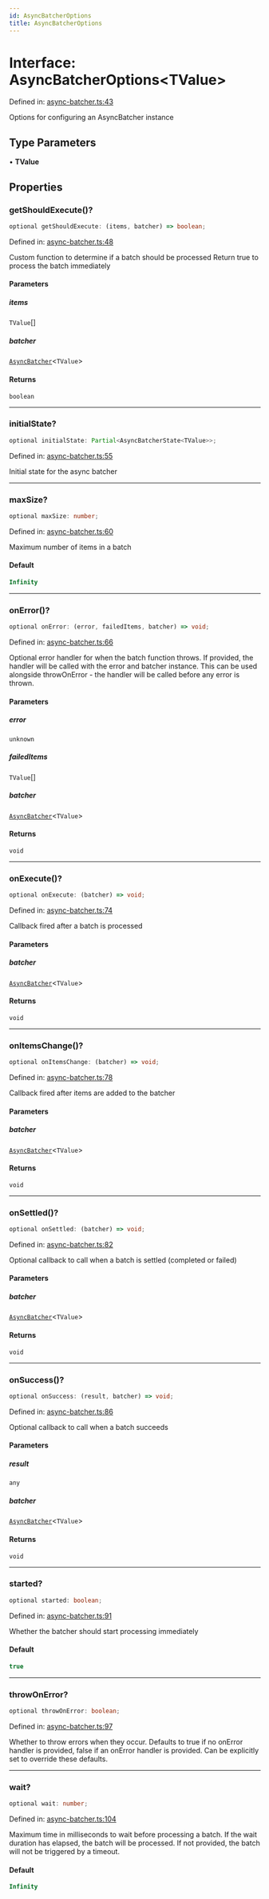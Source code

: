 ```yaml
---
id: AsyncBatcherOptions
title: AsyncBatcherOptions
---
```


<!-- DO NOT EDIT: this page is autogenerated from the type comments -->

# Interface: AsyncBatcherOptions\<TValue\>

Defined in: [async-batcher.ts:43](https://github.com/TanStack/pacer/blob/main/packages/pacer/src/async-batcher.ts#L43)

Options for configuring an AsyncBatcher instance

## Type Parameters

• **TValue**

## Properties

### getShouldExecute()?

```ts
optional getShouldExecute: (items, batcher) => boolean;
```

Defined in: [async-batcher.ts:48](https://github.com/TanStack/pacer/blob/main/packages/pacer/src/async-batcher.ts#L48)

Custom function to determine if a batch should be processed
Return true to process the batch immediately

#### Parameters

##### items

`TValue`[]

##### batcher

[`AsyncBatcher`](../../classes/asyncbatcher.md)\<`TValue`\>

#### Returns

`boolean`

***

### initialState?

```ts
optional initialState: Partial<AsyncBatcherState<TValue>>;
```

Defined in: [async-batcher.ts:55](https://github.com/TanStack/pacer/blob/main/packages/pacer/src/async-batcher.ts#L55)

Initial state for the async batcher

***

### maxSize?

```ts
optional maxSize: number;
```

Defined in: [async-batcher.ts:60](https://github.com/TanStack/pacer/blob/main/packages/pacer/src/async-batcher.ts#L60)

Maximum number of items in a batch

#### Default

```ts
Infinity
```

***

### onError()?

```ts
optional onError: (error, failedItems, batcher) => void;
```

Defined in: [async-batcher.ts:66](https://github.com/TanStack/pacer/blob/main/packages/pacer/src/async-batcher.ts#L66)

Optional error handler for when the batch function throws.
If provided, the handler will be called with the error and batcher instance.
This can be used alongside throwOnError - the handler will be called before any error is thrown.

#### Parameters

##### error

`unknown`

##### failedItems

`TValue`[]

##### batcher

[`AsyncBatcher`](../../classes/asyncbatcher.md)\<`TValue`\>

#### Returns

`void`

***

### onExecute()?

```ts
optional onExecute: (batcher) => void;
```

Defined in: [async-batcher.ts:74](https://github.com/TanStack/pacer/blob/main/packages/pacer/src/async-batcher.ts#L74)

Callback fired after a batch is processed

#### Parameters

##### batcher

[`AsyncBatcher`](../../classes/asyncbatcher.md)\<`TValue`\>

#### Returns

`void`

***

### onItemsChange()?

```ts
optional onItemsChange: (batcher) => void;
```

Defined in: [async-batcher.ts:78](https://github.com/TanStack/pacer/blob/main/packages/pacer/src/async-batcher.ts#L78)

Callback fired after items are added to the batcher

#### Parameters

##### batcher

[`AsyncBatcher`](../../classes/asyncbatcher.md)\<`TValue`\>

#### Returns

`void`

***

### onSettled()?

```ts
optional onSettled: (batcher) => void;
```

Defined in: [async-batcher.ts:82](https://github.com/TanStack/pacer/blob/main/packages/pacer/src/async-batcher.ts#L82)

Optional callback to call when a batch is settled (completed or failed)

#### Parameters

##### batcher

[`AsyncBatcher`](../../classes/asyncbatcher.md)\<`TValue`\>

#### Returns

`void`

***

### onSuccess()?

```ts
optional onSuccess: (result, batcher) => void;
```

Defined in: [async-batcher.ts:86](https://github.com/TanStack/pacer/blob/main/packages/pacer/src/async-batcher.ts#L86)

Optional callback to call when a batch succeeds

#### Parameters

##### result

`any`

##### batcher

[`AsyncBatcher`](../../classes/asyncbatcher.md)\<`TValue`\>

#### Returns

`void`

***

### started?

```ts
optional started: boolean;
```

Defined in: [async-batcher.ts:91](https://github.com/TanStack/pacer/blob/main/packages/pacer/src/async-batcher.ts#L91)

Whether the batcher should start processing immediately

#### Default

```ts
true
```

***

### throwOnError?

```ts
optional throwOnError: boolean;
```

Defined in: [async-batcher.ts:97](https://github.com/TanStack/pacer/blob/main/packages/pacer/src/async-batcher.ts#L97)

Whether to throw errors when they occur.
Defaults to true if no onError handler is provided, false if an onError handler is provided.
Can be explicitly set to override these defaults.

***

### wait?

```ts
optional wait: number;
```

Defined in: [async-batcher.ts:104](https://github.com/TanStack/pacer/blob/main/packages/pacer/src/async-batcher.ts#L104)

Maximum time in milliseconds to wait before processing a batch.
If the wait duration has elapsed, the batch will be processed.
If not provided, the batch will not be triggered by a timeout.

#### Default

```ts
Infinity
```
